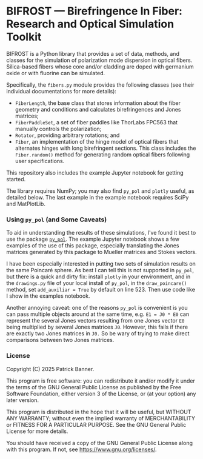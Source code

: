 # BIFROST — Birefringence In Fiber: Research and Optical Simulation Toolkit

BIFROST is a Python library that provides a set of data, methods, and classes for the simulation of polarization mode dispersion in optical fibers. Silica-based fibers whose core and/or cladding are doped with germanium oxide or with fluorine can be simulated.

Specifically, the ``fibers.py`` module provides the following classes (see their individual documentations for more details):

* ``FiberLength``, the base class that stores information about the fiber geometry and conditions and calculates birefringences and Jones matrices;
* ``FiberPaddleSet``, a set of fiber paddles like ThorLabs FPC563 that manually controls the polarization;
* ``Rotator``, providing arbitrary rotations; and
* ``Fiber``, an implementation of the hinge model of optical fibers that alternates hinges with long birefringent sections. This class includes the ``Fiber.random()`` method for generating random optical fibers following user specifications.

This repository also includes the example Jupyter notebook for getting started.

The library requires NumPy; you may also find ``py_pol`` and ``plotly`` useful, as detailed below. The last example in the example notebook requires SciPy and MatPlotLib.

### Using ``py_pol`` (and Some Caveats)

To aid in understanding the results of these simulations, I've found it best to use the package [``py_pol``](https://mail.google.com/mail/u/0/#inbox). The example Jupyter notebook shows a few examples of the use of this package, especially translating the Jones matrices generated by this package to Mueller matrices and Stokes vectors.

I have been especially interested in putting two sets of simulation results on the same Poincaré sphere. As best I can tell this is not supported in ``py_pol``, but there is a quick and dirty fix: install ``plotly`` in your environment, and in the ``drawings.py`` file of your local install of ``py_pol``, in the ``draw_poincare()`` method, set ``add_auxiliar = True`` by default on line 523. Then use code like I show in the examples notebook.

Another annoying caveat: one of the reasons ``py_pol`` is convenient is you can pass multiple objects around at the same time, e.g. ``E1 = J0 * E0`` can represent the several Jones vectors resulting from one Jones vector ``E0`` being multiplied by several Jones matrices ``J0``. However, this fails if there are exactly two Jones matrices in ``J0.`` So be wary of trying to make direct comparisons between two Jones matrices.

### License

Copyright (C) 2025 Patrick Banner.

This program is free software: you can redistribute it and/or modify it under the terms of the GNU General Public License as published by the Free Software Foundation, either version 3 of the License, or (at your option) any later version.

This program is distributed in the hope that it will be useful, but WITHOUT ANY WARRANTY; without even the implied warranty of MERCHANTABILITY or FITNESS FOR A PARTICULAR PURPOSE.  See the GNU General Public License for more details.

You should have received a copy of the GNU General Public License along with this program. If not, see <https://www.gnu.org/licenses/>.
